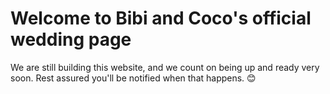 # Welcome to Bibi and Coco's official wedding page

We are still building this website, and we count on being up and ready very soon. Rest assured you'll be notified when that happens. 😊